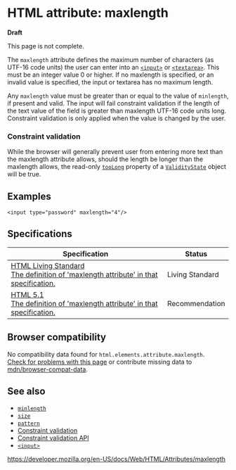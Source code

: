 HTML attribute: maxlength
=========================

**Draft**

This page is not complete.

The `maxlength` attribute defines the maximum number of characters (as UTF-16 code units) the user can enter into an [`<input>`](../element/input) or [`<textarea>`](../element/textarea). This must be an integer value 0 or higher. If no maxlength is specified, or an invalid value is specified, the input or textarea has no maximum length.

Any `maxlength` value must be greater than or equal to the value of `minlength`, if present and valid. The input will fail constraint validation if the length of the text value of the field is greater than maxlength UTF-16 code units long. Constraint validation is only applied when the value is changed by the user.

### Constraint validation

While the browser will generally prevent user from entering more text than the maxlength attribute allows, should the length be longer than the maxlength allows, the read-only [`tooLong`](https://developer.mozilla.org/en-US/docs/Web/API/ValidityState/tooLong) property of a [`ValidityState`](https://developer.mozilla.org/en-US/docs/Web/API/ValidityState) object will be true.

Examples
--------

    <input type="password" maxlength="4"/>

Specifications
--------------

<table><thead><tr class="header"><th>Specification</th><th>Status</th></tr></thead><tbody><tr class="odd"><td><a href="https://html.spec.whatwg.org/multipage/input.html#attr-input-maxlength">HTML Living Standard<br />
<span class="small">The definition of 'maxlength attribute' in that specification.</span></a></td><td><span class="spec-living">Living Standard</span></td></tr><tr class="even"><td><a href="https://www.w3.org/TR/html51/input.html#attr-maxlength-accept">HTML 5.1<br />
<span class="small">The definition of 'maxlength attribute' in that specification.</span></a></td><td><span class="spec-rec">Recommendation</span></td></tr></tbody></table>

Browser compatibility
---------------------

No compatibility data found for `html.elements.attribute.maxlength`.  
[Check for problems with this page](#on-github) or contribute missing data to [mdn/browser-compat-data](https://github.com/mdn/browser-compat-data).

See also
--------

-   [`minlength`](minlength)
-   [`size`](size)
-   [`pattern`](pattern)
-   [Constraint validation](https://developer.mozilla.org/en-US/docs/Web/Guide/HTML/HTML5/Constraint_validation)
-   [Constraint validation API](https://developer.mozilla.org/en-US/docs/Web/API/Constraint_validation)
-   [`<input>`](../element/input)

<a href="https://developer.mozilla.org/en-US/docs/Web/HTML/Attributes/maxlength" class="_attribution-link">https://developer.mozilla.org/en-US/docs/Web/HTML/Attributes/maxlength</a>
